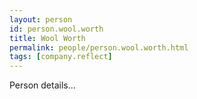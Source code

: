 ```yaml
---
layout: person
id: person.wool.worth
title: Wool Worth
permalink: people/person.wool.worth.html
tags: [company.reflect]
---
```


Person details...